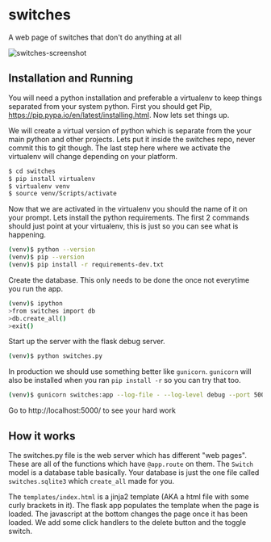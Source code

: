 # switches
A web page of switches that don't do anything at all

![switches-screenshot](https://cloud.githubusercontent.com/assets/5792870/8129223/d69ebed0-10fe-11e5-9827-de72edfd54b9.png)

## Installation and Running

You will need a python installation and preferable a virtualenv to keep things separated from your system python. First you should get Pip, https://pip.pypa.io/en/latest/installing.html. Now lets set things up.

We will create a virtual version of python which is separate from the your main python and other projects. Lets put it inside the switches repo, never commit this to git though. The last step here where we activate the virtualenv will change depending on your platform.

```sh
$ cd switches
$ pip install virtualenv
$ virtualenv venv
$ source venv/Scripts/activate
```

Now that we are activated in the virtualenv you should the name of it on your prompt. Lets install the python requirements. The first 2 commands should just point at your virtualenv, this is just so you can see what is happening.

```sh
(venv)$ python --version
(venv)$ pip --version
(venv)$ pip install -r requirements-dev.txt
```


Create the database. This only needs to be done the once not everytime you run the app.

```sh
(venv)$ ipython
>from switches import db
>db.create_all()
>exit()
```

Start up the server with the flask debug server.

```sh
(venv)$ python switches.py
```

In production we should use something better like `gunicorn`. `gunicorn` will also be installed when you ran `pip install -r` so you can try that too.

```sh
(venv)$ gunicorn switches:app --log-file - --log-level debug --port 5000
```

Go to http://localhost:5000/ to see your hard work


## How it works
The switches.py file is the web server which has different "web pages". These are all of the functions which have `@app.route` on them. The `Switch` model is a database table basically. Your database is just the one file called `switches.sqlite3` which `create_all` made for you.

The `templates/index.html` is a jinja2 template (AKA a html file with some curly brackets in it). The flask app populates the template when the page is loaded. The javascript at the bottom changes the page once it has been loaded. We add some click handlers to the delete button and the toggle switch.
